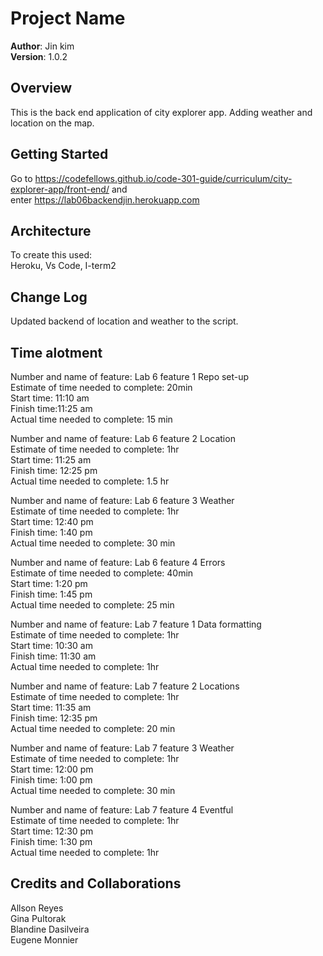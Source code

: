 # Project Name

**Author**: Jin kim  
**Version**: 1.0.2  

## Overview  
This is the back end application of city explorer app. Adding weather and location on the map.  

## Getting Started  
Go to https://codefellows.github.io/code-301-guide/curriculum/city-explorer-app/front-end/ and  
enter https://lab06backendjin.herokuapp.com 

## Architecture  
To create this used:  
Heroku, Vs Code, I-term2  
  
## Change Log   
Updated backend of location and weather to the script.  

## Time alotment  
Number and name of feature: Lab 6 feature 1 Repo set-up  
Estimate of time needed to complete: 20min  
Start time: 11:10 am  
Finish time:11:25 am  
Actual time needed to complete: 15 min  

Number and name of feature: Lab 6 feature 2 Location  
Estimate of time needed to complete: 1hr  
Start time: 11:25 am  
Finish time: 12:25 pm  
Actual time needed to complete: 1.5 hr  

Number and name of feature: Lab 6 feature 3 Weather  
Estimate of time needed to complete: 1hr  
Start time: 12:40 pm  
Finish time: 1:40 pm  
Actual time needed to complete: 30 min  


Number and name of feature: Lab 6 feature 4 Errors  
Estimate of time needed to complete: 40min  
Start time: 1:20 pm  
Finish time: 1:45 pm  
Actual time needed to complete: 25 min  

Number and name of feature: Lab 7 feature 1 Data formatting  
Estimate of time needed to complete: 1hr  
Start time: 10:30 am  
Finish time: 11:30 am  
Actual time needed to complete: 1hr

Number and name of feature: Lab 7 feature 2 Locations  
Estimate of time needed to complete: 1hr  
Start time: 11:35 am  
Finish time: 12:35 pm  
Actual time needed to complete: 20 min 

Number and name of feature: Lab 7 feature 3 Weather  
Estimate of time needed to complete: 1hr  
Start time: 12:00 pm  
Finish time: 1:00 pm  
Actual time needed to complete: 30 min  

Number and name of feature: Lab 7 feature 4 Eventful  
Estimate of time needed to complete: 1hr  
Start time: 12:30 pm  
Finish time: 1:30 pm  
Actual time needed to complete: 1hr   
  
## Credits and Collaborations  
Allson Reyes    
Gina Pultorak  
Blandine Dasilveira   
Eugene Monnier
